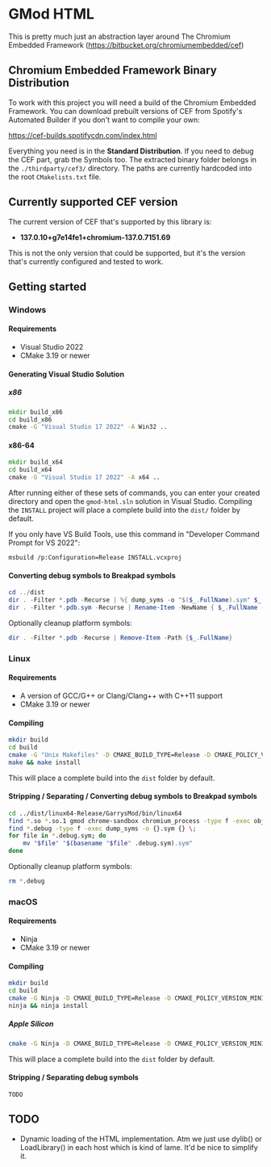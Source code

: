 # GMod HTML
This is pretty much just an abstraction layer around The Chromium Embedded Framework (https://bitbucket.org/chromiumembedded/cef)

## Chromium Embedded Framework Binary Distribution
To work with this project you will need a build of the Chromium Embedded Framework. You can download prebuilt versions of CEF from Spotify's Automated Builder if you don't want to compile your own:

https://cef-builds.spotifycdn.com/index.html

Everything you need is in the **Standard Distribution**. If you need to debug the CEF part, grab the Symbols too. The extracted binary folder belongs in the `./thirdparty/cef3/` directory. The paths are currently hardcoded into the root `CMakelists.txt` file.

## Currently supported CEF version
The current version of CEF that's supported by this library is:

- **137.0.10+g7e14fe1+chromium-137.0.7151.69**

This is not the only version that could be supported, but it's the version that's currently configured and tested to work.

## Getting started
### Windows
#### Requirements
- Visual Studio 2022
- CMake 3.19 or newer
#### Generating Visual Studio Solution
##### x86
```bat
mkdir build_x86
cd build_x86
cmake -G "Visual Studio 17 2022" -A Win32 ..
```
#### x86-64
```bat
mkdir build_x64
cd build_x64
cmake -G "Visual Studio 17 2022" -A x64 ..
```

After running either of these sets of commands, you can enter your created directory and open the `gmod-html.sln` solution in Visual Studio. Compiling the `INSTALL` project will place a complete build into the `dist/` folder by default.

If you only have VS Build Tools, use this command in "Developer Command Prompt for VS 2022":
```
msbuild /p:Configuration=Release INSTALL.vcxproj
```

#### Converting debug symbols to Breakpad symbols
```powershell
cd ../dist
dir . -Filter *.pdb -Recurse | %{ dump_syms -o "$($_.FullName).sym" $_.FullName }
dir . -Filter *.pdb.sym -Recurse | Rename-Item -NewName { $_.FullName -replace '\.pdb.sym$','.sym' }
```
Optionally cleanup platform symbols:
```powershell
dir . -Filter *.pdb -Recurse | Remove-Item -Path {$_.FullName}
```

### Linux
#### Requirements
- A version of GCC/G++ or Clang/Clang++ with C++11 support
- CMake 3.19 or newer

#### Compiling
```sh
mkdir build
cd build
cmake -G "Unix Makefiles" -D CMAKE_BUILD_TYPE=Release -D CMAKE_POLICY_VERSION_MINIMUM=3.5 ..
make && make install
```

This will place a complete build into the `dist` folder by default.

#### Stripping / Separating / Converting debug symbols to Breakpad symbols
```bash
cd ../dist/linux64-Release/GarrysMod/bin/linux64
find *.so *.so.1 gmod chrome-sandbox chromium_process -type f -exec objcopy --only-keep-debug {} {}.debug \; -exec strip --strip-debug --strip-unneeded {} \;
find *.debug -type f -exec dump_syms -o {}.sym {} \;
for file in *.debug.sym; do
	mv "$file" "$(basename "$file" .debug.sym).sym"
done
```
Optionally cleanup platform symbols:
```bash
rm *.debug
```

### macOS
#### Requirements
- Ninja
- CMake 3.19 or newer

#### Compiling
```sh
mkdir build
cd build
cmake -G Ninja -D CMAKE_BUILD_TYPE=Release -D CMAKE_POLICY_VERSION_MINIMUM=3.5 ..
ninja && ninja install
```

##### Apple Silicon
```sh
cmake -G Ninja -D CMAKE_BUILD_TYPE=Release -D CMAKE_POLICY_VERSION_MINIMUM=3.5 -D CMAKE_APPLE_SILICON_PROCESSOR=x86_64 ..
```

This will place a complete build into the `dist` folder by default.

#### Stripping / Separating debug symbols
```
TODO
```

## TODO
- Dynamic loading of the HTML implementation. Atm we just use dylib() or LoadLibrary() in each host which is kind of lame. It'd be nice to simplify it.
